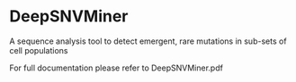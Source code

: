 # DeepSNVMiner
A sequence analysis tool to detect emergent, rare mutations in sub-sets of cell populations

For full documentation please refer to DeepSNVMiner.pdf
